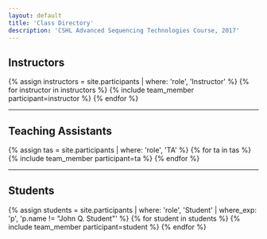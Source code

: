 ```yaml
---
layout: default
title: 'Class Directory'
description: 'CSHL Advanced Sequencing Technologies Course, 2017'
---
```

## Instructors
{% assign instructors = site.participants | where: 'role', 'Instructor' %}
{% for instructor in instructors %}
  {% include team_member participant=instructor %}
{% endfor %}

* * *

## Teaching Assistants
{% assign tas = site.participants | where: 'role', 'TA' %}
{% for ta in tas %}
  {% include team_member participant=ta %}
{% endfor %}

* * *

## Students
{% assign students = site.participants | where: 'role', 'Student' | where_exp: 'p', 'p.name != "John Q. Student"' %}
{% for student in students %}
  {% include team_member participant=student %}
{% endfor %}
